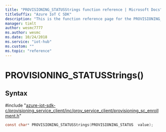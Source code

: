 ```yaml
---                             
title: "PROVISIONING_STATUSStrings function reference | Microsoft Docs" 
titleSuffix: "Azure IoT C SDK"            
description: "This is the function reference page for the PROVISIONING_STATUSStrings() function in the Azure IoT C SDK. This SDK is used with Azure IoT Hub and Azure IoT Hub Device Provisioning Service"            
manager: timlt                 
author: wesmc7777              
ms.author: wesmc               
ms.date: 10/24/2018                    
ms.service: "iot-hub"             
ms.custom: ""                
ms.topic: "reference"        
---                            
```


# PROVISIONING_STATUSStrings()

## Syntax

\#include "[azure-iot-sdk-c/provisioning_service_client/inc/prov_service_client/provisioning_sc_enrollment.h](../provisioning-sc-enrollment-h.md)"  
```C
const char* PROVISIONING_STATUSStrings(PROVISIONING_STATUS  value);
```

